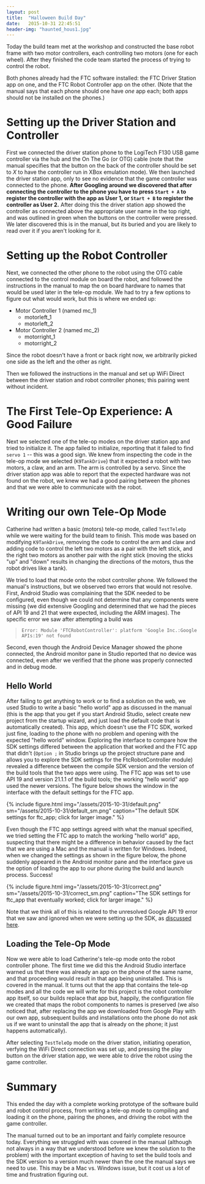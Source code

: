 ```yaml
---
layout: post
title:  "Halloween Build Day"
date:   2015-10-31 22:45:51
header-img: "haunted_hous1.jpg"
---
```

Today the build team met at the workshop and constructed the base robot frame with two motor controllers, each controlling two motors (one for each wheel). After they finished the code team started the process of trying to control the robot.

Both phones already had the FTC software installed: the FTC Driver Station app on one, and the FTC Robot Controller app on the other. (Note that the manual says that each phone should one have _one_ app each; both apps should not be installed on the phones.)

# Setting up the Driver Station and Controller

First we connected the driver station phone to the LogiTech F130 USB game controller via the hub and the On The Go (or OTG) cable (note that the manual specifies that the button on the back of the controller should be set to _X_ to have the controller run in XBox emulation mode). We then launched the driver station app, only to see no evidence that the game controller was connected to the phone. __After Googling around we discovered that after connecting the controller to the phone you have to press ```Start + A``` to register the controller with the app as User 1, or ```Start + B``` to register the controller as User 2.__ After doing this the driver station app showed the controller as connected above the appropriate user name in the top right, and was outlined in green when the buttons on the controller were pressed. We later discovered this is in the manual, but its buried and you are likely to read over it if you aren't looking for it.

# Setting up the Robot Controller

Next, we connected the other phone to the robot using the OTG cable connected to the control module on board the robot, and followed the instructions in the manual to map the on board hardware to names that would be used later in the tele-op module. We had to try a few options to figure out what would work, but this is where we ended up:

- Motor Controller 1 (named mc_1)
  - motorleft_1
  - motorleft_2
- Motor Controller 2 (named mc_2)
  - motorright_1
  - motorright_2

Since the robot doesn't have a front or back right now, we arbitrarily picked one side as the left and the other as right.

Then we followed the instructions in the manual and set up WiFi Direct between the driver station and robot controller phones; this pairing went without incident.

# The First Tele-Op Experience: A Good Failure

Next we selected one of the tele-op modes on the driver station app and tried to initialize it. The app failed to initialize, reporting that it failed to find ```servo 1``` -- this was a good sign. We knew from inspecting the code in the tele-op mode we selected (```K9TankDrive```) that it expected a robot with two motors, a claw, and an arm. The arm is controlled by a servo. Since the driver station app was able to report that the expected hardware was not found on the robot, we knew we had a good pairing between the phones and that we were able to communicate with the robot.

# Writing our own Tele-Op Mode

Catherine had written a basic (motors) tele-op mode, called ```TestTeleOp``` while we were waiting for the build team to finish. This mode was based on modifying ```K9TankDrive```, removing the code to control the arm and claw and adding code to control the left two motors as a pair with the left stick, and the right two motors as another pair with the right stick (moving the sticks "up" and "down" results in changing the directions of the motors, thus the robot drives like a tank).

We tried to load that mode onto the robot controller phone. We followed the manual's instructions, but we observed two errors that would not resolve. First, Android Studio was complaining that the SDK needed to be configured, even though we could not determine that any components were missing (we did extensive Googling and determined that we had the pieces of API 19 and 21 that were expected, including the ARM images). The specific error we saw after attempting a build was

> ```Error: Module 'FTCRobotController': platform 'Google Inc.:Google APIs:19' not found```

Second, even though the Android Device Manager showed the phone connected, the Android monitor pane in Studio reported that no device was connected, even after we verified that the phone was properly connected and in debug mode.

## Hello World

After failing to get anything to work or to find a solution on the web, we used Studio to write a basic "hello world" app as discussed in the manual (this is the app that you get if you start Android Studio, select create new project from the startup wizard, and just load the default code that is automatically created). This app, which doesn't use the FTC SDK, worked just fine, loading to the phone with no problem and opening with the expected "hello world" window. Exploring the interface to compare how the SDK settings differed between the application that worked and the FTC app that didn't (```Option ;``` in Studio brings up the project structure pane and allows you to explore the SDK settings for the FtcRobotController module) revealed a difference between the compile SDK version and the version of the build tools that the two apps were using. The FTC app was set to use API 19 and version 21.1.1 of the build tools; the working "hello world" app used the newer versions. The figure below shows the window in the interface with the default settings for the FTC app.

{% include figure.html img="/assets/2015-10-31/default.png" sm="/assets/2015-10-31/default_sm.png" caption="The default SDK settings for ftc_app; click for larger image." %}

Even though the FTC app settings agreed with what the manual specified, we tried setting the FTC app to match the working "hello world" app, suspecting that there might be a difference in behavior caused by the fact that we are using a Mac and the manual is written for Windows. Indeed, when we changed the settings as shown in the figure below, the phone suddenly appeared in the Android monitor pane and the interface gave us the option of loading the app to our phone during the build and launch process. Success!

{% include figure.html img="/assets/2015-10-31/correct.png" sm="/assets/2015-10-31/correct_sm.png" caption="The SDK settings for ftc_app that eventually worked; click for larger image." %}

Note that we think all of this is related to the unresolved Google API 19 error that we saw and ignored when we were setting up the SDK, as [discussed here](http://eastrankinacademyrobotics.github.io/2015/10/16/installing-the-sdk/).

## Loading the Tele-Op Mode

Now we were able to load Catherine's tele-op mode onto the robot controller phone. The first time we did this the Android Studio interface warned us that there was already an app on the phone of the same name, and that proceeding would result in that app being uninstalled. This is covered in the manual. It turns out that the app that contains the tele-op modes and all the code we will write for this project is the robot controller app itself, so our builds replace that app but, happily, the configuration file we created that maps the robot components to names is preserved (we also noticed that, after replacing the app we downloaded from Google Play with our own app, subsequent builds and installations onto the phone do not ask us if we want to uninstall the app that is already on the phone; it just happens automatically).

After selecting ```TestTeleOp``` mode on the driver station, initiating operation, verfying the WiFi Direct connection was set up, and pressing the play button on the driver station app, we were able to drive the robot using the game controller.

# Summary

This ended the day with a complete working prototype of the software build and robot control process, from writing a tele-op mode to compiling and loading it on the phone, pairing the phones, and driving the robot with the game controller.

The manual turned out to be an important and fairly complete resource today. Everything we struggled with was covered in the manual (although not always in a way that we understood before we knew the solution to the problem) with the important exception of having to set the build tools and the SDK version to a version much newer than the one the manual says we need to use. This may be a Mac vs. Windows issue, but it cost us a lot of time and frustration figuring out.
